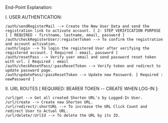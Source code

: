 End-Point Explanation:

I. USER AUTHENTICATION:

    /auth/sendRegisterMail --> Create the New User Data and send the registration link to activate account. [ 2- STEP VERIFICATION PURPOSE ] [ REQUIRED - firstname, lastname, email, password ]
    /auth/checkRegisterUser/:registerToken --> To confirm the registration and account activation.
    /auth/login --> To login the registered User after verifying the registered account. [ Required : email, password ]
    /auth/resetPass --> Verify user email and send password reset token with url. [ Required : email
    /auth/checkResetPass/:passResetToken --> Verify token and redirect to update password page.
    /auth/updatePass/:passResetToken --> Update new Password. [ Required : newPassword ]

II. URL ROUTES [ REQUIRED: BEARER TOKEN -- CREATE WHEN LOG-IN ]:

    /url/get --> Get all created Shorten URL's by Logged-In User.
    /url/create --> Create new Shorten URL.
    /url/redirect/:shortURL --> To increase the URL Click Count and redirect User to Actual URL.
    /url/delete/:UrlId --> To delete the URL by its ID.
